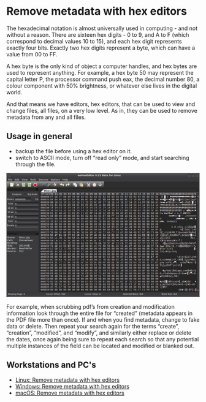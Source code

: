 # Remove metadata with hex editors

The hexadecimal notation is almost universally used in computing - and not without a reason. There are sixteen hex digits - 0 to 9, and A to F (which correspond to decimal values 10 to 15), and each hex digit represents exactly four bits. Exactly two hex digits represent a byte, which can have a value from 00 to FF.

A hex byte is the only kind of object a computer handles, and hex bytes are used to represent anything. For example, a hex byte 50 may represent the capital letter P, the processor command push eax, the decimal number 80, a colour component with 50% brightness, or whatever else lives in the digital world.

And that means we have editors, hex editors, that can be used to view and change files, all files, on a very low level. As in, they can be used to remove metadata from any and all files. 

## Usage in general

* backup the file before using a hex editor on it.
* switch to ASCII mode, turn off “read only” mode, and start searching through the file.

![wxhexeditor](../../_static/images/wxhexeditor.png)

For example, when scrubbing pdf’s from creation and modification information look through the entire file for “created” (metadata appears in the PDF file more than once). If and when you find metadata, change to fake data or delete. Then repeat your search again for the terms “create”, “creation”, “modified”, and “modify”, and similarly either replace or delete the dates, once again being sure to repeat each search so that any potential multiple instances of the field can be located and modified or blanked out. 

## Workstations and PC's

* [Linux: Remove metadata with hex editors](blue-linux:docs/privacy/hexeditors)
* [Windows: Remove metadata with hex editors](blue-windows:docs/privacy/hexeditors)
* [macOS: Remove metadata with hex editors](blue-macos:docs/privacy/hexeditors)